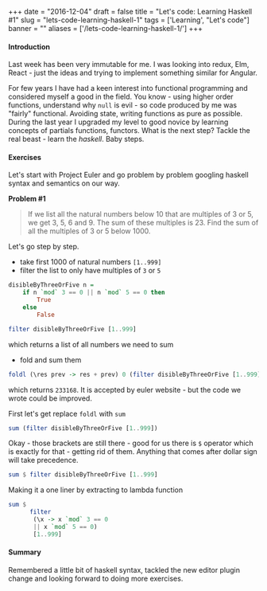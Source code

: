 
+++
date = "2016-12-04"
draft = false
title = "Let's code: Learning Haskell #1"
slug = "lets-code-learning-haskell-1"
tags = ['Learning', "Let's code"]
banner = ""
aliases = ['/lets-code-learning-haskell-1/']
+++

#### Introduction

Last week has been very immutable for me. I was looking into redux, Elm, React - just the ideas and trying to implement something similar for Angular.

For few years I have had a keen interest into functional programming and considered myself a good in the field. You know - using higher order functions, understand why `null` is evil - so code produced by me was "fairly" functional. Avoiding state, writing functions as pure as possible. During the last year I upgraded my level to good novice by learning concepts of partials functions, functors. What is the next step? Tackle the real beast - learn the *haskell*. Baby steps.

#### Exercises

Let's start with Project Euler and go problem by problem googling haskell syntax and semantics on our way.


**Problem #1**

> If we list all the natural numbers below 10 that are multiples of 3 or 5, we get 3, 5, 6 and 9. The sum of these multiples is 23.
Find the sum of all the multiples of 3 or 5 below 1000.

Let's go step by step.

* take first 1000 of natural numbers  `[1..999]` 
* filter the list to only have multiples of `3` or `5`

```haskell
disibleByThreeOrFive n = 
    if n `mod` 3 == 0 || n `mod` 5 == 0 then
        True 
    else 
        False
```

```haskell
filter disibleByThreeOrFive [1..999]
```
which returns a list of all numbers we need to sum

* fold and sum them
```haskell
foldl (\res prev -> res + prev) 0 (filter disibleByThreeOrFive [1..999])
```
which returns `233168`. It is accepted by euler website - but the code we wrote could be improved. 

First let's get replace `foldl` with `sum` 

```haskell
sum (filter disibleByThreeOrFive [1..999])
```

Okay - those brackets are still there - good for us there is `$` operator which is exactly for that - getting rid of them. Anything that comes after dollar sign will take precedence. 

```haskell
sum $ filter disibleByThreeOrFive [1..999]
```

Making it a one liner by extracting to lambda function

```haskell
sum $
      filter
       (\x -> x `mod` 3 == 0
       || x `mod` 5 == 0)
       [1..999]
```

#### Summary

Remembered a little bit of haskell syntax, tackled the new editor plugin change and looking forward to doing more exercises.

